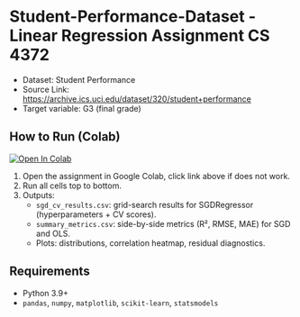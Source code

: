 # Student-Performance-Dataset - Linear Regression Assignment CS 4372

- Dataset: Student Performance 
- Source Link: https://archive.ics.uci.edu/dataset/320/student+performance
- Target variable: G3 (final grade)

## How to Run (Colab)
[![Open In Colab](https://colab.research.google.com/assets/colab-badge.svg)](https://colab.research.google.com/github/sarahibadi/Student-Performance-Dataset/blob/main/linear_regression_assignment.ipynb)

1. Open the assignment in Google Colab, click link above if does not work.
2. Run all cells top to bottom.
3. Outputs:
   - `sgd_cv_results.csv`: grid-search results for SGDRegressor (hyperparameters + CV scores).
   - `summary_metrics.csv`: side-by-side metrics (R², RMSE, MAE) for SGD and OLS.
   - Plots: distributions, correlation heatmap, residual diagnostics.


## Requirements
- Python 3.9+
- `pandas`, `numpy`, `matplotlib`, `scikit-learn`, `statsmodels`
